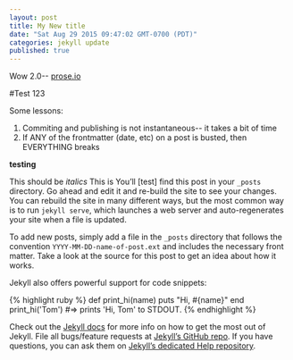 ```yaml
---
layout: post
title: My New title
date: "Sat Aug 29 2015 09:47:02 GMT-0700 (PDT)"
categories: jekyll update
published: true
---
```






Wow 2.0-- [prose.io](www.prose.io "Prose is amazing")

#Test 123

Some lessons:
1. Commiting and publishing is not instantaneous-- it takes a bit of time
2. If ANY of the frontmatter (date, etc) on a post is busted, then EVERYTHING breaks



__testing__

This should be *italics* This is 
You’ll [test] find this post in your `_posts` directory. Go ahead and edit it and re-build the site to see your changes. You can rebuild the site in many different ways, but the most common way is to run `jekyll serve`, which launches a web server and auto-regenerates your site when a file is updated.

To add new posts, simply add a file in the `_posts` directory that follows the convention `YYYY-MM-DD-name-of-post.ext` and includes the necessary front matter. Take a look at the source for this post to get an idea about how it works.

Jekyll also offers powerful support for code snippets:

{% highlight ruby %}
def print_hi(name)
  puts "Hi, #{name}"
end
print_hi('Tom')
#=> prints 'Hi, Tom' to STDOUT.
{% endhighlight %}

Check out the [Jekyll docs][jekyll] for more info on how to get the most out of Jekyll. File all bugs/feature requests at [Jekyll’s GitHub repo][jekyll-gh]. If you have questions, you can ask them on [Jekyll’s dedicated Help repository][jekyll-help].

[jekyll]:      http://jekyllrb.com
[jekyll-gh]:   https://github.com/jekyll/jekyll
[jekyll-help]: https://github.com/jekyll/jekyll-help
